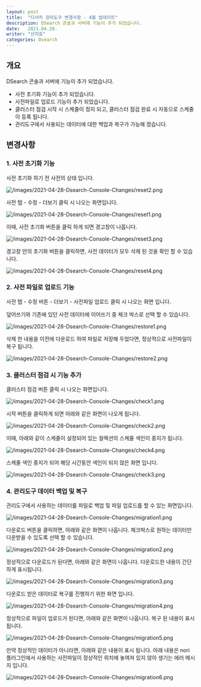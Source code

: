 ```yaml
---
layout: post
title:  "디서치 관리도구 변경사항 - 4월 업데이트"
description: DSearch 콘솔과 서버에 기능이 추가 되었습니다.
date:   2021.04.28.
writer: "선지호"
categories: Dsearch
---
```


## 개요
DSearch 콘솔과 서버에 기능이 추가 되었습니다.

- 사전 초기화 기능이 추가 되었습니다.
- 사전파일로 업로드 기능이 추가 되었습니다.
- 클러스터 점검 시작 시 스케줄이 정지 되고, 클러스터 점검 완료 시 자동으로 스케줄이 등록 됩니다.
- 관리도구에서 사용되는 데이터에 대한 백업과 복구가 가능해 졌습니다.

## 변경사항

### 1. 사전 초기화 기능

사전 초기화 하기 전 사전의 상태 입니다.

![/images/2021-04-28-Dsearch-Console-Changes/reset2.png](/images/2021-04-28-Dsearch-Console-Changes/reset2.png)

사전 탭 - 수정 - 더보기 클릭 시 나오는 화면입니다.

![/images/2021-04-28-Dsearch-Console-Changes/reset1.png](/images/2021-04-28-Dsearch-Console-Changes/reset1.png)

이때, 사전 초기화 버튼을 클릭 하게 되면 경고창이 나옵니다.

![/images/2021-04-28-Dsearch-Console-Changes/reset3.png](/images/2021-04-28-Dsearch-Console-Changes/reset3.png)

경고창 안의 초기화 버튼을 클릭하면, 사전 데이터가 모두 삭제 된 것을 확인 할 수 있습니다.

![/images/2021-04-28-Dsearch-Console-Changes/reset4.png](/images/2021-04-28-Dsearch-Console-Changes/reset4.png)

### 2. 사전 파일로 업로드 기능

사전 탭 - 수정 버튼 - 더보기 - 사전파일 업로드 클릭 시 나오는 화면 입니다.

덮어쓰기와 기존에 있던 사전 데이터에 이어쓰기 중 체크 박스로 선택 할 수 있습니다.

![/images/2021-04-28-Dsearch-Console-Changes/restore1.png](/images/2021-04-28-Dsearch-Console-Changes/restore1.png)

삭제 한 내용을 이전에 다운로드 하여 파일로 저장해 두었다면, 정상적으로 사전파일이 복구 됩니다.

![/images/2021-04-28-Dsearch-Console-Changes/restore2.png](/images/2021-04-28-Dsearch-Console-Changes/restore2.png)

### 3. 클러스터 점검 시 기능 추가

클러스터 점검 버튼 클릭 시 나오는 화면입니다. 

![/images/2021-04-28-Dsearch-Console-Changes/check1.png](/images/2021-04-28-Dsearch-Console-Changes/check1.png)

시작 버튼을 클릭하게 되면 아래와 같은 화면이 나오게 됩니다.

![/images/2021-04-28-Dsearch-Console-Changes/check2.png](/images/2021-04-28-Dsearch-Console-Changes/check2.png)

이때, 아래와 같이 스케줄이 설정되어 있는 컬렉션의 스케줄 색인이 중지가 됩니다.

![/images/2021-04-28-Dsearch-Console-Changes/check4.png](/images/2021-04-28-Dsearch-Console-Changes/check4.png)

스케줄 색인 중지가 되어 해당 시간동안 색인이 되지 않은 화면 입니다.

![/images/2021-04-28-Dsearch-Console-Changes/check3.png](/images/2021-04-28-Dsearch-Console-Changes/check3.png)


### 4. 관리도구 데이터 백업 및 복구

관리도구에서 사용하는 데이터를 파일로 백업 및 파일 업로드를 할 수 있는 화면입니다.

![/images/2021-04-28-Dsearch-Console-Changes/migration1.png](/images/2021-04-28-Dsearch-Console-Changes/migration1.png)

다운로드 버튼을 클릭하면, 아래와 같은 화면이 나옵니다.
체크박스로 원하는 데이터만 다운받을 수 있도록 선택 할 수 있습니다.

![/images/2021-04-28-Dsearch-Console-Changes/migration2.png](/images/2021-04-28-Dsearch-Console-Changes/migration2.png)

정상적으로 다운로드가 된다면, 아래와 같은 화면이 나옵니다.
다운로드한 내용이 간단하게 표시됩니다.

![/images/2021-04-28-Dsearch-Console-Changes/migration3.png](/images/2021-04-28-Dsearch-Console-Changes/migration3.png)

다운로드 받은 데이터로 복구를 진행하기 위한 화면 입니다.

![/images/2021-04-28-Dsearch-Console-Changes/migration4.png](/images/2021-04-28-Dsearch-Console-Changes/migration4.png)

정상적으로 파일이 업로드가 된다면, 아래와 같은 화면이 나옵니다.
복구 된 내용이 표시됩니다.

![/images/2021-04-28-Dsearch-Console-Changes/migration5.png](/images/2021-04-28-Dsearch-Console-Changes/migration5.png)

만약 정상적인 데이터가 아니라면, 아래와 같은 내용이 표시 됩니다.
아래 내용은 nori 플러그인에서 사용하는 사전파일이 정상적인 위치에 놓여져 있지 않아 생기는 에러 메시지 입니다.

![/images/2021-04-28-Dsearch-Console-Changes/migration6.png](/images/2021-04-28-Dsearch-Console-Changes/migration6.png)
